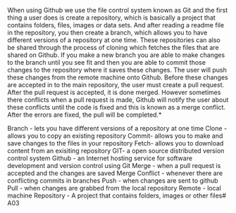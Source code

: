When using Github we use the file control system known as Git and the first thing a user does is create a repository, which is basically a project that contains folders, files, images or data sets. And after reading a readme file in the repository, you then create a branch, which allows you to have different versions of a repository at one time. These repositories can also be shared through the process of cloning which fetches the files that are shared on Github. If you make a new branch you are able to make changes to the branch until you see fit and then you are able to commit those changes to the repository where it saves these changes. The user will push these changes from the remote machine onto Github. Before these changes are accepted in to the main repository, the user must create a pull request. After the pull request is accepted, it is done merged. However sometimes there conflicts when a pull request is made, Github will notify the user about these conflicts until the code is fixed and this is known as a merge conflict. After the errors are fixed, the pull will be completed.*

Branch - lets you have different versions of a repository at one time
Clone - allows you to copy an existing repository
Commit- allows you to make and save changes to the files in your repository
Fetch- allows you to download content from an exisiting repository
GIT- a open source distributed version control system
Github - an Internet hosting service for software development and version control using Git
Merge - when a pull request is accepted and the changes are saved
Merge Conflict - whenever there are conflicting commits in branches
Push - when changes are sent to github
Pull - when changes are grabbed from the local repository
Remote - local machine
Repository - A project that contains folders, images or other files# A03
